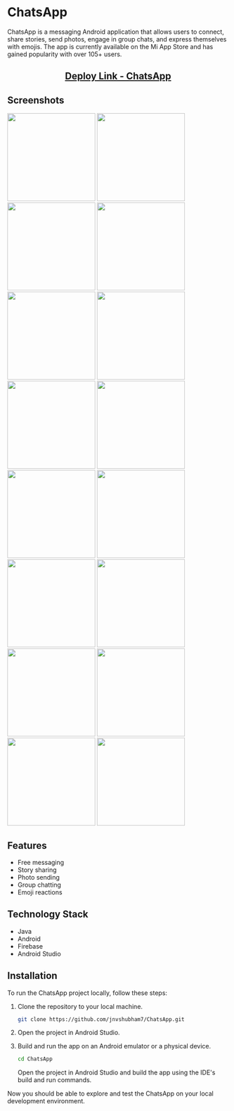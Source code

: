 # ChatsApp

ChatsApp is a messaging Android application that allows users to connect, share stories, send photos, engage in group chats, and express themselves with emojis. The app is currently available on the Mi App Store and has gained popularity with over 105+ users.

<h2 align="center">
  <a href="https://global.app.mi.com/details?lo=IN&la=en_US&id=com.example.chatsapp" style="display: inline-block;">Deploy Link - ChatsApp</a>

</h2>



## Screenshots

<p float="left">
  <img src="Screenshot/1.png" width="200" />
  <img src="Screenshot/2.png" width="200" />
  <img src="Screenshot/2_1.png" width="200" />
  <img src="Screenshot/3.png" width="200" />
  <img src="Screenshot/4.png" width="200" />
  <img src="Screenshot/5.png" width="200" />
  <img src="Screenshot/6.png" width="200" />
  <img src="Screenshot/7.png" width="200" />
  <img src="Screenshot/8.png" width="200" />
  <img src="Screenshot/9.png" width="200" />
  <img src="Screenshot/10.png" width="200" />
  <img src="Screenshot/11.png" width="200" />
  <img src="Screenshot/12.png" width="200" />
  <img src="Screenshot/13.png" width="200" />
  <img src="Screenshot/14.png" width="200" />
  <img src="Screenshot/15.png" width="200" />
</p>

## Features

- Free messaging
- Story sharing
- Photo sending
- Group chatting
- Emoji reactions

## Technology Stack

- Java
- Android
- Firebase
- Android Studio

## Installation

To run the ChatsApp project locally, follow these steps:

1. Clone the repository to your local machine.

   ```bash
   git clone https://github.com/jnvshubham7/ChatsApp.git
   ```
2. Open the project in Android Studio.
3. Build and run the app on an Android emulator or a physical device.

   ```bash
   cd ChatsApp
   ```

   Open the project in Android Studio and build the app using the IDE's build and run commands.

Now you should be able to explore and test the ChatsApp on your local development environment.


